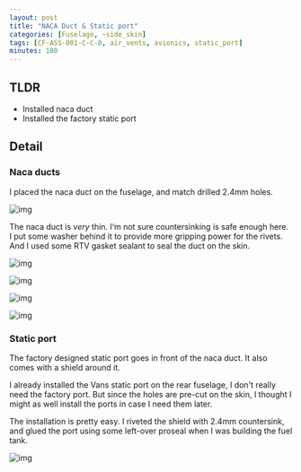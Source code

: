 ```yaml
---
layout: post
title: "NACA Duct & Static port"
categories: [Fuselage, ~side_skin]
tags: [CF-ASS-001-C-C-0, air_vents, avionics, static_port]
minutes: 180
---
```


## TLDR

- Installed naca duct
- Installed the factory static port

## Detail

### Naca ducts

I placed the naca duct on the fuselage, and match drilled 2.4mm holes.

![img](https://lh3.googleusercontent.com/pw/AP1GczPzIxQ2jCszStZAtM_1Xi_bKpRS-epq_N5P334u5GtxfwbdZHBxMAg4AsqoSKeMbPOqZ8Q448EUfTMQE5mpX_HFzo6CktcxGGwd1lk_ErDJRLD7f0VRTRd2V4qLPSjB7Qf6uHr390PBO_9e3MMiQ_zhkA=w4080-h3072-s-no-gm?authuser=0)

The naca duct is _very_ thin. I‘m not sure countersinking is safe enough here. I put some washer behind it to provide more gripping power for the rivets. And I used some RTV gasket sealant to seal the duct on the skin.

![img](https://lh3.googleusercontent.com/pw/AP1GczOKdbas3bmkjdtfji44rhDjHRvgRCamK-z-3lK3dxY-wfef3BPRb78cuyOgLRTdwZGN52Su6wHnZCCWop7Pye1u7o6WiWSofOc92KifRHzj32-JO1nDDCq6ucSK3G5dJz6sxRZ4JPfwR8aGPyAzJRuN_A=w1290-h1712-s-no-gm?authuser=0)

![img](https://lh3.googleusercontent.com/pw/AP1GczOVmuZUEvLZA8dlvs0Vq9CfLQ-qfGM6d7WkjMnJBUKCb3QPxYfy6Txla3OC_oIDCjJltkqAqie1-ybavYXnHTKuR694zTASDEAUce4w_z26ava_thmARzeQ7B5pmRowUmZ9Ob0BsIgDWYfnL1iyh0zwrA=w2274-h1712-s-no-gm?authuser=0)

![img](https://lh3.googleusercontent.com/pw/AP1GczPAvbGvyfda5wuqfnQbvEnkhjvyZmeCFcWbKolkQDurQKLVlPAIvJTCMOGnjpNWXrbsYHnCiBg8XkuZG51ytFbSmUHr5bpRm0f9BAvsL_0_eeLgpLY9ZUlOqcV07AfEwlBFkFAGX4_K9-_WknI37R8bzQ=w2274-h1712-s-no-gm?authuser=0)

![img](https://lh3.googleusercontent.com/pw/AP1GczPa2Woy5dvVofZ5OCW8xK-smHeFCwE42aWNH1KdXyLKb2Q5OxKM4fbEneF2Hj7MJxDv2ALvbIh8troi8tPixcBKntAA-vEO1evNHxaPyJgHBaH2rAqWzg7W-HVNaUepjhMoM1PjAptbT6FdX86qK8Sy5g=w2282-h1712-s-no-gm?authuser=0)

### Static port

The factory designed static port goes in front of the naca duct. It also comes with a shield around it.

I already installed the Vans static port on the rear fuselage, I don't really need the factory port. But since the holes are pre-cut on the skin, I thought I might as well install the ports in case I need them later.

The installation is pretty easy. I riveted the shield with 2.4mm countersink, and glued the port using some left-over proseal when I was building the fuel tank.

![img](https://lh3.googleusercontent.com/pw/AP1GczP0TUFh4DXx-LytuBbERpylf07qpFEjOK__4Go97UBQ9F1Nct5-os4AYw4LGL40bGosAAEc4uFOmaJB7F_V9CuAHfofN7iJ-7epGx3vGwbu1lsNosonSr9yC_ppUC8X-1jDZerE07yJF7mJ7BdG_iIYwQ=w2274-h1712-s-no-gm?authuser=0)
